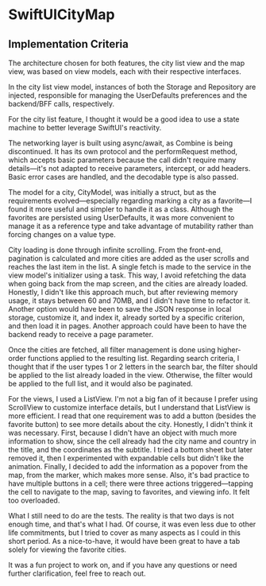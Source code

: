 # SwiftUICityMap

## Implementation Criteria

The architecture chosen for both features, the city list view and the map view, was based on view models, each with their respective interfaces.

In the city list view model, instances of both the Storage and Repository are injected, responsible for managing the UserDefaults preferences and the backend/BFF calls, respectively.

For the city list feature, I thought it would be a good idea to use a state machine to better leverage SwiftUI's reactivity.

The networking layer is built using async/await, as Combine is being discontinued. It has its own protocol and the performRequest method, which accepts basic parameters because the call didn't require many details—it's not adapted to receive parameters, intercept, or add headers. Basic error cases are handled, and the decodable type is also passed.

The model for a city, CityModel, was initially a struct, but as the requirements evolved—especially regarding marking a city as a favorite—I found it more useful and simpler to handle it as a class. Although the favorites are persisted using UserDefaults, it was more convenient to manage it as a reference type and take advantage of mutability rather than forcing changes on a value type.

City loading is done through infinite scrolling. From the front-end, pagination is calculated and more cities are added as the user scrolls and reaches the last item in the list. A single fetch is made to the service in the view model's initializer using a task. This way, I avoid refetching the data when going back from the map screen, and the cities are already loaded. Honestly, I didn't like this approach much, but after reviewing memory usage, it stays between 60 and 70MB, and I didn't have time to refactor it. Another option would have been to save the JSON response in local storage, customize it, and index it, already sorted by a specific criterion, and then load it in pages. Another approach could have been to have the backend ready to receive a page parameter.

Once the cities are fetched, all filter management is done using higher-order functions applied to the resulting list. Regarding search criteria, I thought that if the user types 1 or 2 letters in the search bar, the filter should be applied to the list already loaded in the view. Otherwise, the filter would be applied to the full list, and it would also be paginated.

For the views, I used a ListView. I'm not a big fan of it because I prefer using ScrollView to customize interface details, but I understand that ListView is more efficient. I read that one requirement was to add a button (besides the favorite button) to see more details about the city. Honestly, I didn't think it was necessary. First, because I didn't have an object with much more information to show, since the cell already had the city name and country in the title, and the coordinates as the subtitle. I tried a bottom sheet but later removed it, then I experimented with expandable cells but didn't like the animation. Finally, I decided to add the information as a popover from the map, from the marker, which makes more sense. Also, it's bad practice to have multiple buttons in a cell; there were three actions triggered—tapping the cell to navigate to the map, saving to favorites, and viewing info. It felt too overloaded.

What I still need to do are the tests. The reality is that two days is not enough time, and that's what I had. Of course, it was even less due to other life commitments, but I tried to cover as many aspects as I could in this short period. As a nice-to-have, it would have been great to have a tab solely for viewing the favorite cities.

It was a fun project to work on, and if you have any questions or need further clarification, feel free to reach out.

